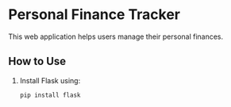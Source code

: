 # Personal Finance Tracker

This web application helps users manage their personal finances.

## How to Use

1. Install Flask using:
   ```bash
   pip install flask


